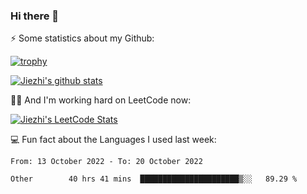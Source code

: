 ### Hi there 👋


⚡ Some statistics about my Github:


[![trophy](https://github-profile-trophy.vercel.app/?username=jiezhi&rank=-B&margin-w=6)](https://github.com/Jiezhi)

[![Jiezhi's github stats](https://github-readme-stats.vercel.app/api?username=Jiezhi&show_icons=true)](https://github.com/Jiezhi/github-readme-stats)


🙇🏼 And I'm working hard on LeetCode now:

[![Jiezhi's LeetCode Stats](https://leetcode-stats.vercel.app/api?username=Jiezhi&theme=Light)](https://leetcode.com/Jiezhi/)

💻 Fun fact about the Languages I used last week:

<!--START_SECTION:waka-->

```text
From: 13 October 2022 - To: 20 October 2022

Other        40 hrs 41 mins  ██████████████████████▒░░   89.29 %
```

<!--END_SECTION:waka-->

<!--
[![Top Langs](https://github-readme-stats.vercel.app/api/top-langs/?username=Jiezhi&hide=javascript,html)](https://github.com/Jiezhi/github-readme-stats)

**Jiezhi/Jiezhi** is a ✨ _special_ ✨ repository because its `README.md` (this file) appears on your GitHub profile.

Here are some ideas to get you started:

- 🔭 I’m currently working on ...
- 🌱 I’m currently learning ...
- 👯 I’m looking to collaborate on ...
- 🤔 I’m looking for help with ...
- 💬 Ask me about ...
- 📫 How to reach me: ...
- 😄 Pronouns: ...
- ⚡ Fun fact: ...
-->

